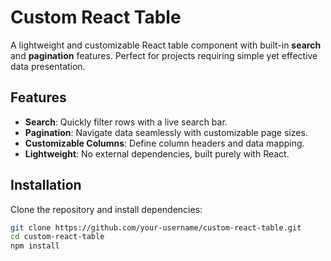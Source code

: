 # Custom React Table

A lightweight and customizable React table component with built-in **search** and **pagination** features. Perfect for projects requiring simple yet effective data presentation.

## Features

- **Search**: Quickly filter rows with a live search bar.
- **Pagination**: Navigate data seamlessly with customizable page sizes.
- **Customizable Columns**: Define column headers and data mapping.
- **Lightweight**: No external dependencies, built purely with React.

## Installation

Clone the repository and install dependencies:

```bash
git clone https://github.com/your-username/custom-react-table.git
cd custom-react-table
npm install
